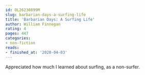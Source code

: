 ```yaml
---
id: OL26230899M
slug: barbarian-days-a-surfing-life
title: 'Barbarian Days: A Surfing Life'
author: William Finnegan
rating: 4
pages: 447
categories:
- non-fiction
reads:
- finished_at: '2020-04-03'
---
```

Appreciated how much I learned about surfing, as a non-surfer.
